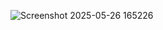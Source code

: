 ![Screenshot 2025-05-26 165226](https://github.com/user-attachments/assets/4960816c-85ae-44bb-ad9f-ec3a15f1e335)
